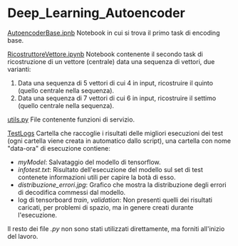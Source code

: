 # Deep_Learning_Autoencoder

 [AutoencoderBase.ipnb](AutoencoderBase.ipynb) Notebook in cui si trova il primo task di encoding base.

 [RicostruttoreVettore.ipynb](RicostruttoreVettore.ipynb) Notebook contenente il secondo task di ricostruzione di un vettore (centrale) data una sequenza di vettori, due varianti:

1. Data una sequenza di 5 vettori di cui 4 in input, ricostruire il quinto (quello centrale nella sequenza).
2. Data una sequenza di 7 vettori di cui 6 in input, ricostruire il settimo (quello centrale nella sequenza).

[utils.py](utils.py) File contenente funzioni di servizio.

[TestLogs](TestLogs) Cartella che raccoglie i risultati delle migliori esecuzioni dei test (ogni cartella viene creata in automatico dallo script), una cartella con nome "data-ora" di esecuzione contiene:
<ul>
    <li> <em>myModel</em>: Salvataggio del modello di tensorflow.</li>
    <li> <em>infotest.txt</em>: Risultato dell'esecuzione del modello sul set di test contenete informazioni utili per capire la botà di esso. </li>
    <li><em>distribuzione_errori.jpg</em>: Grafico che mostra la distribuzione degli errori di decodifica commessi dal modello.</li>
    <li> log di tensorboard <em> train</em>, <em>validation</em>: Non presenti quelli dei risultati caricati, per problemi di spazio, ma in genere creati durante l'esecuzione.</li>
</ul>

Il resto dei file <em>.py</em> non sono stati utilizzati direttamente, ma forniti all'inizio del lavoro.
